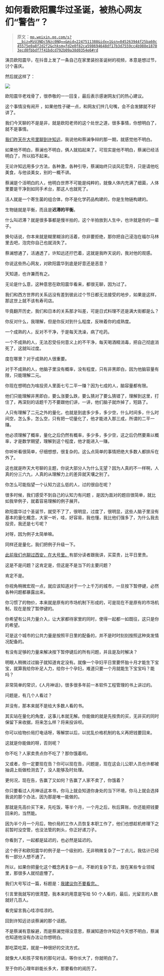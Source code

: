 # 如何看欧阳震华过圣诞，被热心网友们“警告”？

> 原文：[`mp.weixin.qq.com/s?__biz=MzU3NDc5Nzc0NQ==&mid=2247511388&idx=1&sn=045263944f25ba60c45575e0a8f2d2f2&chksm=fd2e0f82ca598694648df17b3d7559cc4b988e18703ecd0fbbdf7f41bdcd792b09a38d0354e6#rd`](http://mp.weixin.qq.com/s?__biz=MzU3NDc5Nzc0NQ==&mid=2247511388&idx=1&sn=045263944f25ba60c45575e0a8f2d2f2&chksm=fd2e0f82ca598694648df17b3d7559cc4b988e18703ecd0fbbdf7f41bdcd792b09a38d0354e6#rd)

演员欧阳震华，在抖音上发了一条自己在家里装扮圣诞树的视频，本意是想过节，讨个喜庆。 

然后就这样了：

![](img/f2a44c1ce7e83fe2dcf4ba810615c8c0.png)

欧阳震华老戏骨了，很恭敬的一一回复，最后表示感谢网友们的热心建议。

这个事情没有闹开 ，如果他性子硬一点，和网友们拌几句嘴，会不会发酵就不好讲了。 

我们今天聊的不是是非，就是欧阳老师的这个处世之道，很多事情，你想明白了，就不是事情。 

[我们昨天在大号里聊到许知远](http://mp.weixin.qq.com/s?__biz=MzU0MjYwNDU2Mw==&mid=2247503192&idx=1&sn=d78460b806fe11e786ec6388572688a6&chksm=fb1aa124cc6d2832fb8d294930e397b64f0386787b268a77605b56aff243335199f5f256f3e9&scene=21#wechat_redirect)，我说他和蔡澜争辩的那一期，就感觉他不明白。 

如果他不明白，蔡澜也不明白，俩人就掐起来了。可现实是他不明白，蔡澜已经活明白了，所以掐不起来。

无论许知远用多少方法，各种激，各种引导，蔡澜始终只谈风花雪月，只是请他吃美食，与他谈美女，别的一概不讲。

蔡澜是个活明白的人，他明白世界不可能是纯粹的，就像人体内充满了细菌，人体里要是干净到如同手术台，那这人也就死了。 

活人就是一个寄生菌的组合体，你不是化学药品构建的，你是生物链构建的。 

生物链就是平衡，而且是**迟滞的平衡**。 

什么叫迟滞？就是很多事都是慢半拍的，这个半拍放到人生中，也许就是你的一辈子。

换句话说，你本来就是糊里糊涂的活着，你非要拒绝，那你把自己浸泡在福尔马林里去吧，泡完你自己也就消失了。 

蔡澜想通了，活通透了，许知远还拧巴着，这就是我昨天说的，我对他的观感。

你说这些热心网友，对欧阳震华到底是好意还是恶意？ 

天知道，也许兼而有之。

无论是什么意，这种意思在欧阳震华看来，都很无聊，因为过了。 

我们和西方世界的关系远没有差到彼此过个节日都无法接受的地步，如果是这样，那这世上就不该有寿司店。 

毕竟翻开历史，我们和日本的关系那才叫差，可是日式料理不还是满大街都是么？

你反对什么，我理解，但是你反对到什么程度，反映着你的成熟度。 

一个成熟的人，反对不干净，于是每天洗澡，病了吃药。 

一个不成熟的人，无法忍受任何意义上的不干净，每天喝酒精消毒，把自己彻底消死了，这就叫过度。

度在哪里？对于成熟的人很重要。 

对于不成熟的人，他脑子里没有概率，没有程度，只有非黑即白，因为他脑容量有限，只能理解二元。 

你现在想明白为啥投资人里面七亏二平一赚？因为七成的人，脑容量都有限。 

他们只能理解非黑即白，要么涨要么跌，要么猜对了要么猜错了，理解到这里，打住了，再深刻的话题千万不要跟他们讲，一讲，他们脑子就炸掉了，短路了。

人只有理解了二元之外的量化，也就是到底多少多，多少空，什么时间多，什么时间空，怎么多，怎么空，只有把一切量化了，他才能进入那三成，所谓的二平一赚。 

他必须理解了概率，量化之后仍然有概率，多少多，多少空，这之后仍然要乘以概率，才是数学期望，理解到这个程度，他才能进入一赚。

你听听看很简单，仔细想想，很复杂的。这么点简单的事情把绝大多数人都排斥在外了。

这也就是昨天大号聊的主题，你说大部分人为什么无望？因为人真的不一样啊，人真的分三六九，人真的从理解力上的差异就天壤之别了。

你怎么可能指望一个认知力这么低的人，过的很自在呢？ 

很多时候，我们感受不到自己的认知力有问题 ，是因为面对的题目很简单，就比如我举例子，就着容易理解的例子展开。 

欧阳震华过个圣诞节，就受不了了，很明显，过度了，很明显，这些人脑子里没有基本的量化概念，大家一听，哇，好容易，我也懂，我比他们强多了，为什么我去投资，我还是七亏呢？ 

对呀，因为例子太简单嘛。 

同样还是量化，我们把例子升级一下。 

[此前我们也聊过西安，在大号里。](http://mp.weixin.qq.com/s?__biz=MzU0MjYwNDU2Mw==&mid=2247503098&idx=1&sn=9be0c180b0a17aea98d8b2c948d89f58&chksm=fb1aa086cc6d29907188fcb38e3ab149fa3e66d362dc47bebe6c0fb9759cf1fe57a6773d5a50&scene=21#wechat_redirect)有部分读者跟我讲，买菜贵，比平日里贵。

这是不是问题？这肯定是，但这是不是当下的主要问题？

肯定不是。

你视角稍微宏观一点，就应该知道对于一个上千万的城市，一旦按下暂停键，必然各种问题都暴露出来。 

你习惯了的物价，本来就是原有的市场机制下形成的，可是现在不是原有的市场机制，现在是按了暂停键的。 

你希望有公共力量介入，让大家都待家里的同时，使得一起都一如既往，这只是你的希望。 

可是这个城市的公共力量是按照平日里的配备的，并不是时时刻刻按照这种突发情况配备的。

有没有足够的力量来解决按下暂停键后的所有问题，并且是及时解决？

明眼人稍微过过脑子就知道肯定没有。就像一个孕妇平日里要怀胎十月才能生下宝宝，就算我给你补足人力，给你十个孕妇，难道只要一个月就能生下宝宝吗？能吗？ 

非常简单的常识，《人月神话》，很多很多年前一本软件工程管理的书上讲过的。 

问题是，有几个人看过？

并没有，那本来就不是给大多数人看的书。 

其实站在量化的角度，这事儿本就无解。你能做的就是先按贵的买，无非买的同时保留下来收据，将来怎么样？将来投诉呗。 

你可以给物价局打电话呀，等解禁以后，以扰乱价格机制的名义再把钱要回来。 

这就是你能做的呀，否则呢？ 

你不吃？人家卖贵点你不吃了？那你饿着呗。

又或者，你一定要现在告？你可以现在告，问题是，现在这会儿公职人员也许都被抽调上街做检测去了，没人能够及时处理。 

更何况，现在告，告赢了又如何？告赢了人家不卖了，你饿着？

你只要看过人月神话这本书，你马上就会知道你身处的当下环境，你马上就会选择我说的那个办法，因为那是唯一能做的。

那就是先高价买下来，先吃饭，等半个月，一个月之后，秋后算账，你还能把钱要回来的，当然能。

因为半个月一个月后，物价局的工作人员恢复本职工作了，他们也想趁机修理下之前暂时没空管，也没法管的刺头，你正好递刀子。 

你看到了，一起都是延迟的，也必然是延迟的。 

这个例子和欧阳震华的例子是一个级别的，无非稍微复杂了一丁点儿，我估计已经有一部分人想不通了。 

所以，如果你把量化这个概念再复杂一点，不断的复杂下去，放在某些专业领域里，那很多人就彻底懵了。 

我们大号写过一篇，标题是：[我建议你不要看完。](https://mp.weixin.qq.com/s?__biz=MzU0MjYwNDU2Mw==&mid=2247502667&idx=1&sn=2e41ecbf67f6a389ba23e129cb322ce2&chksm=fb1aa737cc6d2e21a778279184bac9ada47215c2dcb87628a52db33ff691d7d1f4350dcb5e87&payreadticket=HDTZFQZu5oZCyZQSuHxfcLx6gqau0j5E1k_42PoZ7jyTXwJf1OsgcAKauB_ArdyYlztgy1s&scene=21#wechat_redirect)

引言里我就写的很清楚，我本来的用意是写给 50 个人看的，最后，光留言的人数就好几百人。

看完留言我心哇凉哇凉的。 

回到许知远访谈蔡澜的那个话题。 

不是蔡澜有意躲避，而是蔡澜觉得没意思，蔡澜知道你许知远今天想不明白，蔡澜也知道他没有办法让你想明白。

那吃菜吃菜，就是一种很好的交流方式。 

就像大人和孩子常有的那句对话，等你长大了，你就明白了。 

至于你的心理年龄能长多大，那要看你的阅历了。